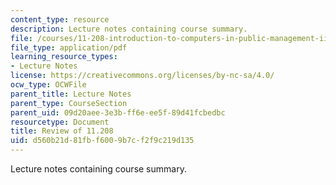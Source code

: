 ```yaml
---
content_type: resource
description: Lecture notes containing course summary.
file: /courses/11-208-introduction-to-computers-in-public-management-ii-january-iap-2002/d560b21d81fbf6009b7cf2f9c219d135_lect10.pdf
file_type: application/pdf
learning_resource_types:
- Lecture Notes
license: https://creativecommons.org/licenses/by-nc-sa/4.0/
ocw_type: OCWFile
parent_title: Lecture Notes
parent_type: CourseSection
parent_uid: 09d20aee-3e3b-ff6e-ee5f-89d41fcbedbc
resourcetype: Document
title: Review of 11.208
uid: d560b21d-81fb-f600-9b7c-f2f9c219d135
---
```

Lecture notes containing course summary.